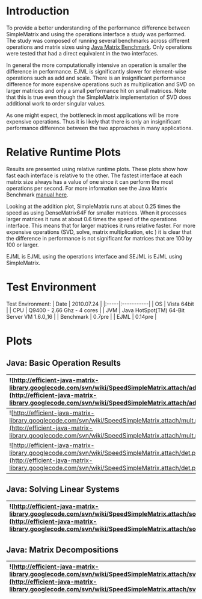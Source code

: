 # Introduction #
To provide a better understanding of the performance difference between SimpleMatrix and using the operations interface a study was performed.  The study was composed of running several benchmarks across different operations and matrix sizes using [Java Matrix Benchmark](http://code.google.com/p/java-matrix-benchm).  Only operations were tested that had a direct equivalent in the two interfaces.

In general the more computationally intensive an operation is smaller the difference in performance.  EJML is significantly slower for element-wise operations such as add and scale.  There is an insignificant performance difference for more expensive operations such as multiplication and SVD on larger matrices and only a small performance hit on small matrices.  Note that this is true even though the SimpleMatrix implementation of SVD does additional work to order singular values.

As one might expect, the bottleneck in most applications will be more expensive operations.  Thus it is likely that there is only an insignificant performance difference between the two approaches in many applications.

# Relative Runtime Plots #

Results are presented using relative runtime plots.  These plots show how fast each interface is relative to the other.  The fastest interface at each matrix size always has a value of one since it can perform the most operations per second.  For more information see the Java Matrix Benchmark [manual here](http://code.google.com/p/java-matrix-benchmark/wiki/RuntimePerformanceBenchmark).

Looking at the addition plot, SimpleMatrix runs at about 0.25 times the speed as using DenseMatrix64F for smaller matrices.  When it processes larger matrices it runs at about 0.6 times the speed of the operations interface. This means that for larger matrices it runs relative faster.  For more expensive operations (SVD, solve, matrix multiplication, etc ) it is clear that the difference in performance is not significant for matrices that are 100 by 100 or larger.

EJML is EJML using the operations interface and SEJML is EJML using SimpleMatrix.

# Test Environment #

Test Environment:
| Date | 2010.07.24 |
|:-----|:-----------|
| OS   | Vista 64bit |
| CPU  | Q9400 - 2.66 Ghz - 4 cores |
| JVM  | Java HotSpot(TM) 64-Bit Server VM 1.6.0\_16 |
| Benchmark | 0.7pre |
| EJML |  0.14pre        |

# Plots #

## Java: Basic Operation Results ##

| ![http://efficient-java-matrix-library.googlecode.com/svn/wiki/SpeedSimpleMatrix.attach/add.png](http://efficient-java-matrix-library.googlecode.com/svn/wiki/SpeedSimpleMatrix.attach/add.png) | ![http://efficient-java-matrix-library.googlecode.com/svn/wiki/SpeedSimpleMatrix.attach/scale.png](http://efficient-java-matrix-library.googlecode.com/svn/wiki/SpeedSimpleMatrix.attach/scale.png) |
|:------------------------------------------------------------------------------------------------------------------------------------------------------------------------------------------------|:----------------------------------------------------------------------------------------------------------------------------------------------------------------------------------------------------|
| ![http://efficient-java-matrix-library.googlecode.com/svn/wiki/SpeedSimpleMatrix.attach/mult.png](http://efficient-java-matrix-library.googlecode.com/svn/wiki/SpeedSimpleMatrix.attach/mult.png) | ![http://efficient-java-matrix-library.googlecode.com/svn/wiki/SpeedSimpleMatrix.attach/inv.png](http://efficient-java-matrix-library.googlecode.com/svn/wiki/SpeedSimpleMatrix.attach/inv.png)  |
| ![http://efficient-java-matrix-library.googlecode.com/svn/wiki/SpeedSimpleMatrix.attach/det.png](http://efficient-java-matrix-library.googlecode.com/svn/wiki/SpeedSimpleMatrix.attach/det.png) | ![http://efficient-java-matrix-library.googlecode.com/svn/wiki/SpeedSimpleMatrix.attach/tran.png](http://efficient-java-matrix-library.googlecode.com/svn/wiki/SpeedSimpleMatrix.attach/tran.png) |


## Java: Solving Linear Systems ##

| ![http://efficient-java-matrix-library.googlecode.com/svn/wiki/SpeedSimpleMatrix.attach/solveEq.png](http://efficient-java-matrix-library.googlecode.com/svn/wiki/SpeedSimpleMatrix.attach/solveEq.png) |![http://efficient-java-matrix-library.googlecode.com/svn/wiki/SpeedSimpleMatrix.attach/solveOver.png](http://efficient-java-matrix-library.googlecode.com/svn/wiki/SpeedSimpleMatrix.attach/solveOver.png)|
|:--------------------------------------------------------------------------------------------------------------------------------------------------------------------------------------------------------|:----------------------------------------------------------------------------------------------------------------------------------------------------------------------------------------------------------|

## Java: Matrix Decompositions ##

| ![http://efficient-java-matrix-library.googlecode.com/svn/wiki/SpeedSimpleMatrix.attach/svd.png](http://efficient-java-matrix-library.googlecode.com/svn/wiki/SpeedSimpleMatrix.attach/svd.png) | ![http://efficient-java-matrix-library.googlecode.com/svn/wiki/SpeedSimpleMatrix.attach/EigSymm.png](http://efficient-java-matrix-library.googlecode.com/svn/wiki/SpeedSimpleMatrix.attach/EigSymm.png) |
|:------------------------------------------------------------------------------------------------------------------------------------------------------------------------------------------------|:--------------------------------------------------------------------------------------------------------------------------------------------------------------------------------------------------------|